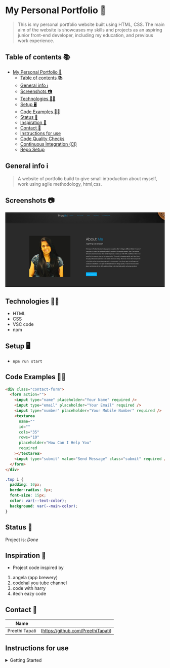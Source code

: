 # My Personal Portfolio 📨

> This is my personal portfolio website built using HTML, CSS. The main aim of
> the website is showcases my skills and projects as an aspiring junior
> front-end developer, including my education, and previous work experience.

## Table of contents 📚

- [My Personal Portfolio 📨](#my-personal-portfolio-)
  - [Table of contents 📚](#table-of-contents-)
  - [General info ℹ](#general-info-ℹ)
  - [Screenshots 📷](#screenshots-)
  - [Technologies 👩‍💻](#technologies-)
  - [Setup 🖥](#setup-)
  - [Code Examples 👩‍💻](#code-examples-)
  - [Status 🚀](#status-)
  - [Inspiration 🌟](#inspiration-)
  - [Contact 📱](#contact-)
  - [Instructions for use](#instructions-for-use)
  - [Code Quality Checks](#code-quality-checks)
  - [Continuous Integration (CI)](#continuous-integration-ci)
  - [Repo Setup](#repo-setup)

## General info ℹ

> A website of portfolio build to give small introduction about myself, work
> using agile methodology, html,css.

## Screenshots 📷

![Example screenshot](./public/images/screenshot-portfolio.jpg)

## Technologies 👩‍💻

- HTML
- CSS
- VSC code
- npm

## Setup 🖥

- `npm run start`

## Code Examples 👩‍💻

```html
<div class="contact-form">
  <form action="">
    <input type="name" placeholder="Your Name" required />
    <input type="email" placeholder="Your Email" required />
    <input type="number" placeholder="Your Mobile Number" required />
    <textarea
      name=""
      id=""
      cols="35"
      rows="10"
      placeholder="How Can I Help You"
      required
    ></textarea>
    <input type="submit" value="Send Message" class="submit" required />
  </form>
</div>
```

```css
.top i {
  padding: 10px;
  border-radius: 8px;
  font-size: 15px;
  color: var(--text-color);
  background: var(--main-color);
}
```

## Status 🚀

Project is: _Done_

## Inspiration 🌟

- Project code inspired by

1. angela (app brewery)
2. codehal you tube channel
3. code with harry
4. itech eazy code

## Contact 📱

| Name           |                                      |
| -------------- | ------------------------------------ |
| Preethi Tapati | (<https://github.com/PreethiTapati>) |

## Instructions for use

<details>
  <summary>Getting Started</summary>

<!-- a guide to using this repository -->

1. `git clone git@github.com:HackYourFutureBelgium/template-markdown.git`
2. `cd template-markdown`
3. `npm install`

## Code Quality Checks

- `npm run format`: Makes sure all the code in this repository is well-formatted
  (looks good).
- `npm run lint:ls`: Checks to make sure all folder and file names match the
  repository conventions.
- `npm run lint:md`: Will lint all of the Markdown files in this repository.
- `npm run lint:css`: Will lint all of the CSS files in this repository.
- `npm run validate:html`: Validates all HTML files in your project.
- `npm run spell-check`: Goes through all the files in this repository looking
  for words it doesn't recognize. Just because it says something is a mistake
  doesn't mean it is! It doesn't know every word in the world. You can add new
  correct words to the [./.cspell.json](./.cspell.json) file so they won't cause
  an error.
- `npm run accessibility -- ./path/to/file.html`: Runs an accessibility analysis
  on all HTML files in the given path and writes the report to
  `/accessibility_report`

## Continuous Integration (CI)

When you open a PR to `main`/`master` in your repository, GitHub will
automatically do a linting check on the code in this repository, you can see
this in the[./.github/workflows/lint.yml](./.github/workflows/lint.yml) file.

If the linting fails, you will not be able to merge the PR. You can double check
that your code will pass before pushing by running the code quality scripts
locally.

## Repo Setup

- Give each member **_write_** access to the repo (if it's a group project)
- Turn on GitHub Pages and put a link to your website in the repo's description
- Turn on GitHub Actions
- In _General_ Section > check **Discussions**
- In the _Branches_ section of your repo's settings make sure the
  `master`/`main` branch must:
  - "_Require a pull request before merging_"
  - "_Require approvals_"
  - "_Dismiss stale pull request approvals when new commits are pushed_"
  - "_Require status checks to pass before merging_"
  - "_Require branches to be up to date before merging_"
  - "_Do not allow bypassing the above settings_"

</details>
